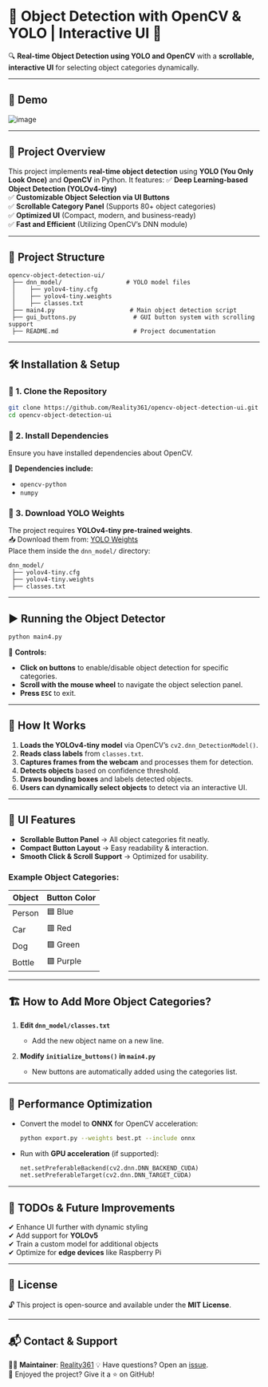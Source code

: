 # 🚀 Object Detection with OpenCV & YOLO | Interactive UI 🎯

🔍 **Real-time Object Detection using YOLO and OpenCV** with a **scrollable, interactive UI** for selecting object categories dynamically.

---

## 📸 **Demo**
![image](https://github.com/user-attachments/assets/02782d9b-c665-4a15-8df0-e6c4fd8d4634)

---

## 🎯 **Project Overview**
This project implements **real-time object detection** using **YOLO (You Only Look Once)** and **OpenCV** in Python. It features:
✅ **Deep Learning-based Object Detection (YOLOv4-tiny)**  
✅ **Customizable Object Selection via UI Buttons**  
✅ **Scrollable Category Panel** (Supports 80+ object categories)  
✅ **Optimized UI** (Compact, modern, and business-ready)  
✅ **Fast and Efficient** (Utilizing OpenCV’s DNN module)

---

## 📂 **Project Structure**
```
opencv-object-detection-ui/
 ├── dnn_model/                  # YOLO model files
 │    ├── yolov4-tiny.cfg
 │    ├── yolov4-tiny.weights
 │    ├── classes.txt
 ├── main4.py                     # Main object detection script
 ├── gui_buttons.py                # GUI button system with scrolling support
 ├── README.md                     # Project documentation
```

---

## 🛠️ **Installation & Setup**

### 🔹 1. Clone the Repository
```bash
git clone https://github.com/Reality361/opencv-object-detection-ui.git
cd opencv-object-detection-ui
```

### 🔹 2. Install Dependencies
Ensure you have installed dependencies about OpenCV.

📌 **Dependencies include:**  
- `opencv-python`
- `numpy`

### 🔹 3. Download YOLO Weights
The project requires **YOLOv4-tiny pre-trained weights**.  
📥 Download them from: [YOLO Weights](https://github.com/AlexeyAB/darknet/releases)  
Place them inside the `dnn_model/` directory:
```
dnn_model/
 ├── yolov4-tiny.cfg
 ├── yolov4-tiny.weights
 ├── classes.txt
```

---

## ▶️ **Running the Object Detector**
```bash
python main4.py
```

📌 **Controls:**
- **Click on buttons** to enable/disable object detection for specific categories.
- **Scroll with the mouse wheel** to navigate the object selection panel.
- **Press `ESC`** to exit.

---

## 📜 **How It Works**
1. **Loads the YOLOv4-tiny model** via OpenCV’s `cv2.dnn_DetectionModel()`.
2. **Reads class labels** from `classes.txt`.
3. **Captures frames from the webcam** and processes them for detection.
4. **Detects objects** based on confidence threshold.
5. **Draws bounding boxes** and labels detected objects.
6. **Users can dynamically select objects** to detect via an interactive UI.

---

## 🎨 **UI Features**
- **Scrollable Button Panel** → All object categories fit neatly.
- **Compact Button Layout** → Easy readability & interaction.
- **Smooth Click & Scroll Support** → Optimized for usability.

### **Example Object Categories:**
| Object | Button Color |
|---------|-------------|
| Person | 🟦 Blue |
| Car | 🟥 Red |
| Dog | 🟩 Green |
| Bottle | 🟪 Purple |

---

## 🏗️ **How to Add More Object Categories?**
1. **Edit `dnn_model/classes.txt`**  
   - Add the new object name on a new line.
   
2. **Modify `initialize_buttons()` in `main4.py`**  
   - New buttons are automatically added using the categories list.
---

## 🚀 **Performance Optimization**
- Convert the model to **ONNX** for OpenCV acceleration:
  ```bash
  python export.py --weights best.pt --include onnx
  ```
- Run with **GPU acceleration** (if supported):
  ```python
  net.setPreferableBackend(cv2.dnn.DNN_BACKEND_CUDA)
  net.setPreferableTarget(cv2.dnn.DNN_TARGET_CUDA)
  ```

---

## 📝 **TODOs & Future Improvements**
✔ Enhance UI further with dynamic styling  
✔ Add support for **YOLOv5**  
✔ Train a custom model for additional objects  
✔ Optimize for **edge devices** like Raspberry Pi  

---

## 📜 **License**
🔓 This project is open-source and available under the **MIT License**.

---

## 📬 **Contact & Support**
👨‍💻 **Maintainer**: [Reality361](https://github.com/Reality361)
💡 Have questions? Open an [issue](https://github.com/Reality361/opencv-object-detection-ui/issues).  
🚀 Enjoyed the project? Give it a ⭐ on GitHub!  
